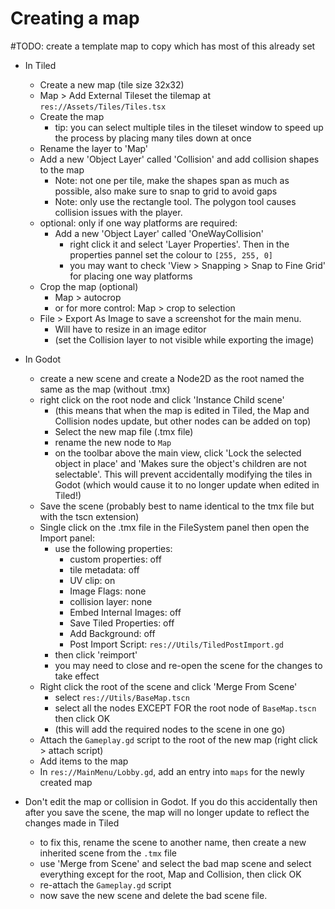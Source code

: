 # Creating a map #

#TODO: create a template map to copy which has most of this already set

- In Tiled
    - Create a new map (tile size 32x32)
    - Map > Add External Tileset the tilemap at `res://Assets/Tiles/Tiles.tsx`
    - Create the map
        - tip: you can select multiple tiles in the tileset window to speed up the process by placing many tiles down at once
    - Rename the layer to 'Map'
    - Add a new 'Object Layer' called 'Collision' and add collision shapes to the map
        - Note: not one per tile, make the shapes span as much as possible, also make sure to snap to grid to avoid gaps
        - Note: only use the rectangle tool. The polygon tool causes collision issues with the player.
    - optional: only if one way platforms are required:
        - Add a new 'Object Layer' called 'OneWayCollision'
            - right click it and select 'Layer Properties'. Then in the properties pannel set the colour to `[255, 255, 0]`
            - you may want to check 'View > Snapping > Snap to Fine Grid' for placing one way platforms
    - Crop the map (optional)
        - Map > autocrop
        - or for more control: Map > crop to selection
    - File > Export As Image to save a screenshot for the main menu.
        - Will have to resize in an image editor
        - (set the Collision layer to not visible while exporting the image)
- In Godot
    - create a new scene and create a Node2D as the root named the same as the map (without .tmx)
    - right click on the root node and click 'Instance Child scene'
        - (this means that when the map is edited in Tiled, the Map and Collision nodes update, but other nodes can be added on top)
        - Select the new map file (.tmx file)
        - rename the new node to `Map`
        - on the toolbar above the main view, click 'Lock the selected object in place' and 'Makes sure the object's children are not selectable'. This will prevent accidentally modifying the tiles in Godot (which would cause it to no longer update when edited in Tiled!)
    - Save the scene (probably best to name identical to the tmx file but with the tscn extension)
    - Single click on the .tmx file in the FileSystem panel then open the Import panel:
        - use the following properties:
            - custom properties: off
            - tile metadata: off
            - UV clip: on
            - Image Flags: none
            - collision layer: none
            - Embed Internal Images: off
            - Save Tiled Properties: off
            - Add Background: off
            - Post Import Script: `res://Utils/TiledPostImport.gd`
        - then click 'reimport'
        - you may need to close and re-open the scene for the changes to take effect
    - Right click the root of the scene and click 'Merge From Scene'
        - select `res://Utils/BaseMap.tscn`
        - select all the nodes EXCEPT FOR the root node of `BaseMap.tscn` then click OK
        - (this will add the required nodes to the scene in one go)
    - Attach the `Gameplay.gd` script to the root of the new map (right click > attach script)
    - Add items to the map
    - In `res://MainMenu/Lobby.gd`, add an entry into `maps` for the newly created map



- Don't edit the map or collision in Godot. If you do this accidentally then after you save the scene, the map will no longer update to reflect the changes made in Tiled
    - to fix this, rename the scene to another name, then create a new inherited scene from the `.tmx` file
    - use 'Merge from Scene' and select the bad map scene and select everything except for the root, Map and Collision, then click OK
    - re-attach the `Gameplay.gd` script
    - now save the new scene and delete the bad scene file.
